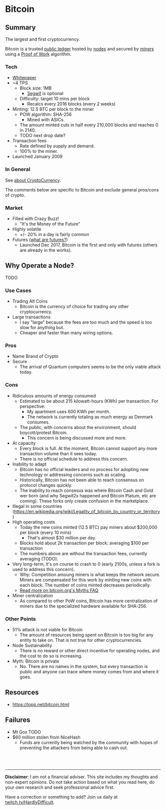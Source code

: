 # Bitcoin

## Summary

The largest and first cryptocurrency.  

Bitcoin is a trusted [public ledger](about/PublicLedger.md) hosted by [nodes](about/Nodes.md) and secured by [miners](about/Miners.md) using a [Proof of Work](about/ProofOfWork.md) algorithm.

### Tech

 - [Whitepaper](https://bitcoin.org/en/bitcoin-paper)
 - ~4 TPS 
   - Block size: 1MB
     - [Segwit](about/Segwit.md) is optional
   - Difficulty: target 10 mins per block
     - Recalcs every 2016 blocks (every 2 weeks)
 - Minting: 12.5 BTC per block to the miner
   - POW algorithm: SHA-256 
     - Mined with ASICs.
   - The amount minted cuts in half every 210,000 blocks and reaches 0 in 2140.
   - TODO next drop date?
 - Transaction fees
   - Rate defined by supply and demand.
   - 100% to the miner.
 - Launched January 2009

### In General 

See [about CryptoCurrency](about/CryptoCurrency.md).  

The comments below are specific to Bitcoin and exclude general pros/cons of crypto.

### Market

 - Filled with Crazy Buzz! 
    - "It's the Money of the Future"
 - Highly volatile
    - +/- 20% in a day is fairly common
 - Futures ([what are futures?](about/Futures.md))
    - Launched Dec 2017, Bitcoin is the first and only with futures (others are already in the works).

## Why Operate a Node?

TODO

### Use Cases

 - Trading Alt Coins
   - Bitcoin is the currency of choice for trading any other cryptocurrency.
 - Large transactions
   - I say "large" because the fees are too much and the speed is too slow for anything but.
   - Cheaper and faster than many wiring options.

### Pros

 - Name Brand of Crypto
 - Secure
   - The arrival of Quantum computers seems to be the only viable attack today.

### Cons

 - Ridiculous amounts of energy consumed
   - Estimated to be about 215 kilowatt-hours (KWh) per transaction. For perspective:
     - My apartment uses 600 KWh per month.
     - The network is currently totaling as much energy as Denmark consumes. 
   - The public, with concerns about the environment, should boycott/protest Bitcoin.
     - This concern is being discussed more and more.
 - At capacity
    - Every block is full.  At the moment, Bitcoin cannot support any more transaction volume than it sees today.
    - There is no official schedule to address this concern.
 - Inability to adapt
   - Bitcoin has no official leaders and no process for adopting new technology or addressing concerns such as scaling.
   - Historically, Bitcoin has not been able to reach consensus on protocol changes quickly.
   - The inability to reach consesus was where Bitcoin Cash and Gold wer born (and why Segwit2x happened and Bitcoin Platum, etc are coming).  These forks only create confusion in the marketplace.
 - Illegal in some countries (https://en.wikipedia.org/wiki/Legality_of_bitcoin_by_country_or_territory)
 - High operating costs
   - Today the new coins minted (12.5 BTC) pay miners about $200,000 per block (every 10 mins)
     - That's almost $30 million per day.
   - Blocks hold about 2k transaction per block: averaging $100 per transaction
   - The numbers above are without the transaction fees, currently averaging (TODO).
 - Very long-term, it's on course to crash to 0 (early 2100s, unless a fork is used to address this concern). 
   - Why: Competition amoung miners is what keeps the network secure.  Miners are compensated for this work by minting new coins with each block.  The number of coins minted decreases periodically.
   - [Read more on bitcoin.org's Myths FAQ](https://en.bitcoin.it/wiki/Myths#After_21_million_coins_are_mined.2C_no_one_will_generate_new_blocks)
 - Miner centralization
   - As compared to other PoW coins, Bitcoin has more centralization of miners due to the specialized hardware available for SHA-256.

### Other Points

 - 51% attack is not viable for Bitcoin
   - The amount of resources being spent on Bitcoin is too big for any entity to take on.  That is not true for other cryptocurrencies.
 - Node Sustainability
   - There is no reward or other direct incentive for operating nodes, and the cost to do so is increasing.
 - Myth: Bitcoin is private
   - No.  There are no names in the system, but every transaction is public and anyone can trace where money comes from and where it goes.

## Resources 

  - https://lopp.net/bitcoin.html

## Failures

 - Mt Gox TODO
 - $60 million stolen from NiceHash
   - Funds are currently being watched by the community with hopes of preventing the attackers from being able to cash out.




<br><br><hr> **Disclaimer**: I am not a financial adviser.  This site includes my thoughts and non-expert opinions.  Do not take action based on what you read here, do your own research and seek professional advice first.

Have a correction or something to add?  Join us daily at [twitch.tv/HardlyDifficult](http://twitch.tv/HardlyDifficult).